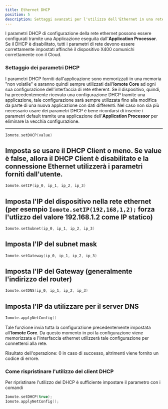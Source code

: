 ```yaml
---
title: Ethernet DHCP
position: 5
description: Settaggi avanzati per l'utilizzo dell'Ethernet in una rete priva di DHCP Server
---
```


I parametri DHCP di configurazione della rete ethernet possono essere configurati tramite una Applicazione eseguita dall'**Application Processor**.
Se il DHCP è disabilitato, tutti i parametri di rete devono essere correttamente impostati affinchè il dispositivo X400 comunichi correttamente con il Cloud.

### Settaggio dei parametri DHCP
I parametri DHCP forniti dall'applicazione sono memorizzati in una memoria "non volatile" e saranno quindi sempre utilizzati dall'**Iomote Core** ad ogni sua configurazione dell'interfaccia di rete etherent.
Se il dispositivo, quindi, ha precedentemente ricevuto una configurazione DHCP tramite una applicazione, tale configurazione sarà sempre utilizzata fino alla modifica da parte di una nuova applicazione con dati differenti.
Nel caso non sia più necessario usare dei parametri DHCP è bene ricordarsi di inserire i parametri default tramite una applicazione dell'**Application  Processor** per eliminare la vecchia configurazione.

---
~~~ cpp
Iomote.setDHCP(value)
~~~
Imposta se usare il DHCP Client o meno. Se value è false, allora il DHCP Client è disabilitato e la connessione Ethernet utilizzerà i parametri forniti dall'utente.
---
~~~ cpp
Iomote.setIP(ip_0, ip_1, ip_2, ip_3)
~~~
Imposta l'IP del dispositivo nella rete ethernet (per esempio `Iomote.setIP(192,168,1,2);` forza l'utlizzo del valore 192.168.1.2 come IP statico)
---
~~~ cpp
Iomote.setSubnet(ip_0, ip_1, ip_2, ip_3)
~~~
Imposta l'IP del subnet mask
---
~~~ cpp
Iomote.setGateway(ip_0, ip_1, ip_2, ip_3)
~~~
Imposta l'IP del Gateway (generalmente l'indirizzo del router)
---
~~~ cpp
Iomote.setDNS(ip_0, ip_1, ip_2, ip_3)
~~~
Imposta l'IP da utilizzare per il server DNS 
---
~~~ cpp
Iomote.applyNetConfig()
~~~
Tale funzione invia tutta la configurazione precedentemente impostata all'**Iomote Core**. Da questo momento in poi la configurazione viene memorizzata e l'interfaccia ethernet utilizzerà tale configurazione per connettersi alla rete.

Risultato dell'operazione: 0 in caso di successo, altrimenti viene fornito un codice di errore.

### Come rispristinare l'utilizzo del client DHCP
Per ripristinare l'utilizzo del DHCP è sufficiente impostare il parametro con i comandi
~~~ cpp
Iomote.setDHCP(true);
Iomote.applyNetConfig();
~~~
